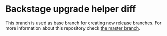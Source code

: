 # Backstage upgrade helper diff

This branch is used as base branch for creating new release branches.
For more information about this repository check [the master branch](https://github.com/backstage/upgrade-helper-diff).
